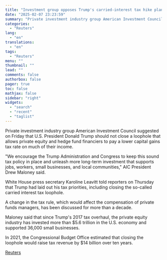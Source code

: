 ```yaml
---
title: "Investment group opposes Trump's carried-interest tax hike plan"
date: "2025-02-07 23:23:59"
summary: "Private investment industry group American Investment Council suggested on Friday that U.S. President Donald Trump should not close a loophole that allows private equity and hedge fund financiers to pay a lower capital gains tax rate on much of their income.\"We encourage the Trump Administration and Congress to keep this..."
categories:
  - "Reuters"
lang:
  - "en"
translations:
  - "en"
tags:
  - "Reuters"
menu: ""
thumbnail: ""
lead: ""
comments: false
authorbox: false
pager: true
toc: false
mathjax: false
sidebar: "right"
widgets:
  - "search"
  - "recent"
  - "taglist"
---
```


Private investment industry group American Investment Council suggested on Friday that U.S. President Donald Trump should not close a loophole that allows private equity and hedge fund financiers to pay a lower capital gains tax rate on much of their income.

"We encourage the Trump Administration and Congress to keep this sound tax policy in place and unleash more long-term investment that supports jobs, workers, small businesses, and local communities," AIC President Drew Maloney said.

White House press secretary Karoline Leavitt told reporters on Thursday that Trump had laid out his tax priorities, including closing the so-called carried interest tax loophole.

A change in the tax rule, which would affect the compensation of private funds managers, has been discussed for more than a decade.

Maloney said that since Trump's 2017 tax overhaul, the private equity industry has invested more than $5.6 trillion in the U.S. economy and supported 36,000 small businesses.

In 2021, the Congressional Budget Office estimated that closing the loophole would raise tax revenue by $14 billion over ten years.

[Reuters](https://www.tradingview.com/news/reuters.com,2025:newsml_L1N3OY0NI:0-investment-group-opposes-trump-s-carried-interest-tax-hike-plan/)
